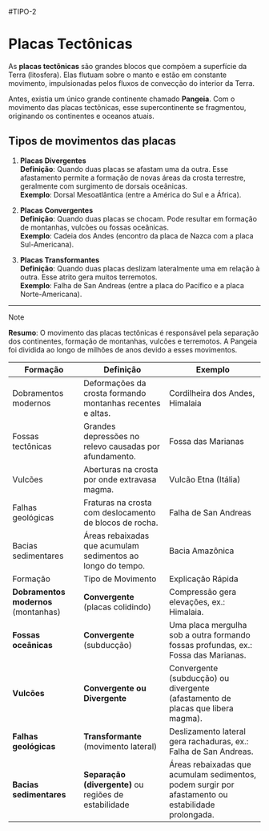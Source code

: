 #TIPO-2
# Placas Tectônicas

As **placas tectônicas** são grandes blocos que compõem a superfície da Terra (litosfera). Elas flutuam sobre o manto e estão em constante movimento, impulsionadas pelos fluxos de convecção do interior da Terra.

Antes, existia um único grande continente chamado **Pangeia**. Com o movimento das placas tectônicas, esse supercontinente se fragmentou, originando os continentes e oceanos atuais.

## Tipos de movimentos das placas

1. **Placas Divergentes**  
   **Definição**: Quando duas placas se afastam uma da outra. Esse afastamento permite a formação de novas áreas da crosta terrestre, geralmente com surgimento de dorsais oceânicas.  
   **Exemplo**: Dorsal Mesoatlântica (entre a América do Sul e a África).

2. **Placas Convergentes**  
   **Definição**: Quando duas placas se chocam. Pode resultar em formação de montanhas, vulcões ou fossas oceânicas.  
   **Exemplo**: Cadeia dos Andes (encontro da placa de Nazca com a placa Sul-Americana).

3. **Placas Transformantes**  
   **Definição**: Quando duas placas deslizam lateralmente uma em relação à outra. Esse atrito gera muitos terremotos.  
   **Exemplo**: Falha de San Andreas (entre a placa do Pacífico e a placa Norte-Americana).


---

> [!note]  
> **Resumo**: O movimento das placas tectônicas é responsável pela separação dos continentes, formação de montanhas, vulcões e terremotos. A Pangeia foi dividida ao longo de milhões de anos devido a esses movimentos.

| Formação                             | Definição                                                   | Exemplo                                                                                            |
| ------------------------------------ | ----------------------------------------------------------- | -------------------------------------------------------------------------------------------------- |
| Dobramentos modernos                 | Deformações da crosta formando montanhas recentes e altas.  | Cordilheira dos Andes, Himalaia                                                                    |
| Fossas tectônicas                    | Grandes depressões no relevo causadas por afundamento.      | Fossa das Marianas                                                                                 |
| Vulcões                              | Aberturas na crosta por onde extravasa magma.               | Vulcão Etna (Itália)                                                                               |
| Falhas geológicas                    | Fraturas na crosta com deslocamento de blocos de rocha.     | Falha de San Andreas                                                                               |
| Bacias sedimentares                  | Áreas rebaixadas que acumulam sedimentos ao longo do tempo. | Bacia Amazônica                                                                                    |
| Formação                             | Tipo de Movimento                                           | Explicação Rápida                                                                                  |
| **Dobramentos modernos** (montanhas) | **Convergente** (placas colidindo)                          | Compressão gera elevações, ex.: Himalaia.                                                          |
| **Fossas oceânicas**                 | **Convergente** (subducção)                                 | Uma placa mergulha sob a outra formando fossas profundas, ex.: Fossa das Marianas.                 |
| **Vulcões**                          | **Convergente ou Divergente**                               | Convergente (subducção) ou divergente (afastamento de placas que libera magma).                    |
| **Falhas geológicas**                | **Transformante** (movimento lateral)                       | Deslizamento lateral gera rachaduras, ex.: Falha de San Andreas.                                   |
| **Bacias sedimentares**              | **Separação (divergente)** ou regiões de estabilidade       | Áreas rebaixadas que acumulam sedimentos, podem surgir por afastamento ou estabilidade prolongada. |
